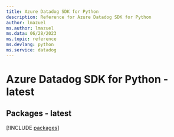 ```yaml
---
title: Azure Datadog SDK for Python
description: Reference for Azure Datadog SDK for Python
author: lmazuel
ms.author: lmazuel
ms.data: 06/28/2023
ms.topic: reference
ms.devlang: python
ms.service: datadog
---
```

# Azure Datadog SDK for Python - latest
## Packages - latest
[!INCLUDE [packages](datadog-index.md)]